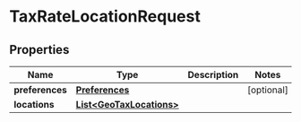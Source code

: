 
# TaxRateLocationRequest

## Properties
Name | Type | Description | Notes
------------ | ------------- | ------------- | -------------
**preferences** | [**Preferences**](Preferences.md) |  |  [optional]
**locations** | [**List&lt;GeoTaxLocations&gt;**](GeoTaxLocations.md) |  | 




